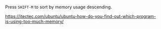 Press `SHIFT-M` to sort by memory usage descending.

https://itectec.com/ubuntu/ubuntu-how-do-you-find-out-which-program-is-using-too-much-memory/
